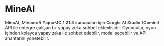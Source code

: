 # MineAI
MineAI, Minecraft PaperMC 1.21.8 sunucuları için Google AI Studio (Gemini) API ile entegre çalışan bir yapay zeka sohbet eklentisidir. Oyuncular, oyun içinden kolayca yapay zeka ile sohbet edebilir, model seçebilir ve API anahtarını yönetebilir.
